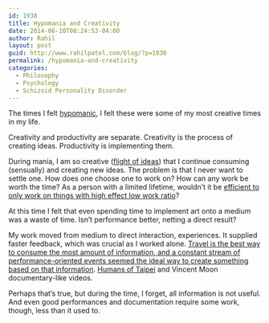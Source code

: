 ```yaml
---
id: 1938
title: Hypomania and Creativity
date: 2014-06-10T08:24:53-04:00
author: Rahil
layout: post
guid: http://www.rahilpatel.com/blog/?p=1938
permalink: /hypomania-and-creativity
categories:
  - Philosophy
  - Psychology
  - Schizoid Personality Disorder
---
```

The times I felt [hypomanic](http://www.rahilpatel.com/blog/hypomania), I felt these were some of my most creative times in my life.

Creativity and productivity are separate. Creativity is the process of creating ideas. Productivity is implementing them.

During mania, I am so creative ([flight of ideas](http://en.wikipedia.org/wiki/Glossary_of_psychiatry#Flight_of_ideas)) that I continue consuming (sensually) and creating new ideas. The problem is that I never want to settle one. How does one choose one to work on? How can any work be worth the time? As a person with a limited lifetime, wouldn&#8217;t it be [efficient to only work on things with high effect low work ratio](http://www.rahilpatel.com/blog/constant-art-ethics "Constant Art Ethics")?

At this time I felt that even spending time to implement art onto a medium was a waste of time. Isn&#8217;t performance better, netting a direct result?

My work moved from medium to direct interaction, experiences. It supplied faster feedback, which was crucial as I worked alone. [Travel is the best way to consume the most amount of information, and a constant stream of performance-oriented events seemed the ideal way to create something based on that information](http://www.rahilpatel.com/blog/creativity-as-organization-from-chaos "Creativity as Organization from Chaos"). [Humans of Taipei](https://www.facebook.com/TaiwanesePeople) and Vincent Moon documentary-like videos.

Perhaps that&#8217;s true, but during the time, I forget, all information is not useful. And even good performances and documentation require some work, though, less than it used to.